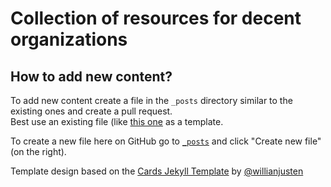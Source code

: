 # Collection of resources for decent organizations


## How to add new content?

To add new content create a file in the `_posts` directory similar to the existing ones and create a pull request.  
Best use an existing file (like [this one](https://raw.githubusercontent.com/bumi/decent-organizations/master/_posts/2017-10-23-colony.md) as a template. 

To create a new file here on GitHub go to [`_posts`](https://github.com/bumi/decent-organizations/tree/master/_posts) and click "Create new file" (on the right). 



Template design based on the [Cards Jekyll Template](https://github.com/willianjusten/cards-jekyll-template) by [@willianjusten](https://willianjusten.com.br/)
